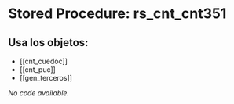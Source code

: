 # Stored Procedure: rs_cnt_cnt351

## Usa los objetos:
- [[cnt_cuedoc]]
- [[cnt_puc]]
- [[gen_terceros]]

*No code available.*

